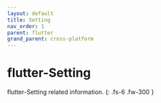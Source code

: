 ```yaml
---
layout: default
title: Setting
nav_order: 1
parent: flutter
grand_parent: cross-platform
---
```


# flutter-Setting

flutter-Setting related information.
{: .fs-6 .fw-300 }
